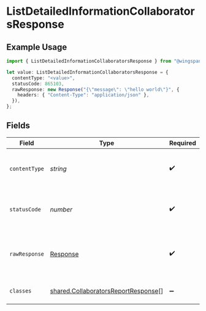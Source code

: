 # ListDetailedInformationCollaboratorsResponse

## Example Usage

```typescript
import { ListDetailedInformationCollaboratorsResponse } from "@wingspan/payments/sdk/models/operations";

let value: ListDetailedInformationCollaboratorsResponse = {
  contentType: "<value>",
  statusCode: 865103,
  rawResponse: new Response("{\"message\": \"hello world\"}", {
    headers: { "Content-Type": "application/json" },
  }),
};
```

## Fields

| Field                                                                                             | Type                                                                                              | Required                                                                                          | Description                                                                                       |
| ------------------------------------------------------------------------------------------------- | ------------------------------------------------------------------------------------------------- | ------------------------------------------------------------------------------------------------- | ------------------------------------------------------------------------------------------------- |
| `contentType`                                                                                     | *string*                                                                                          | :heavy_check_mark:                                                                                | HTTP response content type for this operation                                                     |
| `statusCode`                                                                                      | *number*                                                                                          | :heavy_check_mark:                                                                                | HTTP response status code for this operation                                                      |
| `rawResponse`                                                                                     | [Response](https://developer.mozilla.org/en-US/docs/Web/API/Response)                             | :heavy_check_mark:                                                                                | Raw HTTP response; suitable for custom response parsing                                           |
| `classes`                                                                                         | [shared.CollaboratorsReportResponse](../../../sdk/models/shared/collaboratorsreportresponse.md)[] | :heavy_minus_sign:                                                                                | Collaborators list in the report                                                                  |